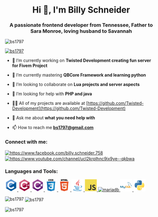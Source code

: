 <h1 align="center">Hi 👋, I'm Billy Schneider</h1>
<h3 align="center">A passionate frontend developer from Tennessee, Father to Sara Monroe, loving husband to Savannah</h3>

<p align="left"> <img src="https://komarev.com/ghpvc/?username=bs1797&label=Profile%20views&color=0e75b6&style=flat" alt="bs1797" /> </p>

<p align="left"> <a href="https://github.com/ryo-ma/github-profile-trophy"><img src="https://github-profile-trophy.vercel.app/?username=bs1797" alt="bs1797" /></a> </p>

- 🔭 I’m currently working on **Twisted Development creating fun server for Fivem Project**

- 🌱 I’m currently mastering **QBCore Framework and learning python**

- 👯 I’m looking to collaborate on **Lua projects and server aspects**

- 🤝 I’m looking for help with **PHP and java**

- 👨‍💻 All of my projects are available at [https://github.com/Twisted-Development](https://github.com/Twisted-Development)

- 💬 Ask me about **what you need help with**

- 📫 How to reach me **bs1797@gmail.com**

<h3 align="left">Connect with me:</h3>
<p align="left">
<a href="https://fb.com/https://www.facebook.com/billy.schneider.758" target="blank"><img align="center" src="https://raw.githubusercontent.com/rahuldkjain/github-profile-readme-generator/master/src/images/icons/Social/facebook.svg" alt="https://www.facebook.com/billy.schneider.758" height="30" width="40" /></a>
<a href="https://www.youtube.com/c/https://www.youtube.com/channel/ucl2krplhnc9ix9ye--qkbwa" target="blank"><img align="center" src="https://raw.githubusercontent.com/rahuldkjain/github-profile-readme-generator/master/src/images/icons/Social/youtube.svg" alt="https://www.youtube.com/channel/ucl2krplhnc9ix9ye--qkbwa" height="30" width="40" /></a>
</p>

<h3 align="left">Languages and Tools:</h3>
<p align="left"> <a href="https://www.cprogramming.com/" target="_blank" rel="noreferrer"> <img src="https://raw.githubusercontent.com/devicons/devicon/master/icons/c/c-original.svg" alt="c" width="40" height="40"/> </a> <a href="https://www.w3schools.com/cpp/" target="_blank" rel="noreferrer"> <img src="https://raw.githubusercontent.com/devicons/devicon/master/icons/cplusplus/cplusplus-original.svg" alt="cplusplus" width="40" height="40"/> </a> <a href="https://www.w3schools.com/cs/" target="_blank" rel="noreferrer"> <img src="https://raw.githubusercontent.com/devicons/devicon/master/icons/csharp/csharp-original.svg" alt="csharp" width="40" height="40"/> </a> <a href="https://www.w3schools.com/css/" target="_blank" rel="noreferrer"> <img src="https://raw.githubusercontent.com/devicons/devicon/master/icons/css3/css3-original-wordmark.svg" alt="css3" width="40" height="40"/> </a> <a href="https://www.w3.org/html/" target="_blank" rel="noreferrer"> <img src="https://raw.githubusercontent.com/devicons/devicon/master/icons/html5/html5-original-wordmark.svg" alt="html5" width="40" height="40"/> </a> <a href="https://www.java.com" target="_blank" rel="noreferrer"> <img src="https://raw.githubusercontent.com/devicons/devicon/master/icons/java/java-original.svg" alt="java" width="40" height="40"/> </a> <a href="https://developer.mozilla.org/en-US/docs/Web/JavaScript" target="_blank" rel="noreferrer"> <img src="https://raw.githubusercontent.com/devicons/devicon/master/icons/javascript/javascript-original.svg" alt="javascript" width="40" height="40"/> </a> <a href="https://mariadb.org/" target="_blank" rel="noreferrer"> <img src="https://www.vectorlogo.zone/logos/mariadb/mariadb-icon.svg" alt="mariadb" width="40" height="40"/> </a> <a href="https://www.mysql.com/" target="_blank" rel="noreferrer"> <img src="https://raw.githubusercontent.com/devicons/devicon/master/icons/mysql/mysql-original-wordmark.svg" alt="mysql" width="40" height="40"/> </a> <a href="https://www.python.org" target="_blank" rel="noreferrer"> <img src="https://raw.githubusercontent.com/devicons/devicon/master/icons/python/python-original.svg" alt="python" width="40" height="40"/> </a> </p>

<p><img align="left" src="https://github-readme-stats.vercel.app/api/top-langs?username=bs1797&show_icons=true&locale=en&layout=compact" alt="bs1797" /></p>

<p>&nbsp;<img align="center" src="https://github-readme-stats.vercel.app/api?username=bs1797&show_icons=true&locale=en" alt="bs1797" /></p>

<p><img align="center" src="https://github-readme-streak-stats.herokuapp.com/?user=bs1797&" alt="bs1797" /></p>
